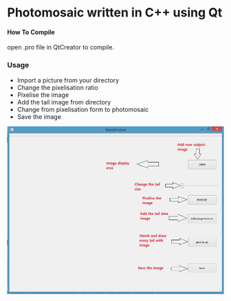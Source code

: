 # Photomosaic  written in C++ using Qt





#### How To Compile

open .pro file in QtCreator to compile.


### Usage

  - Import a picture from your directory
  - Change the pixelisation ratio
  - Pixelise the image
  - Add the tail image from directory
  - Change from pixelisation form to photomosaic
  - Save the image

![alt text](https://raw.githubusercontent.com/ElJAZRY/Sea-Glass-Pixel-Art-/master/LaTeX/mainwindow.jpg)


